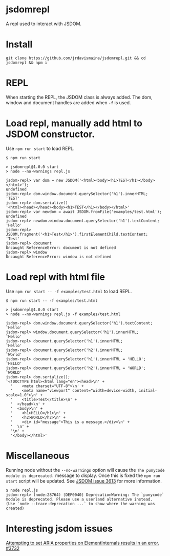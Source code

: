 # jsdomrepl

A repl used to interact with JSDOM.

# Install

```
git clone https://github.com/jrdavismaine/jsdomrepl.git && cd jsdomrepl && npm i
```

# REPL

When starting the REPL, the JSDOM class is always added. The dom, window and document handles are added when `-f` is used.

# Load repl, manually add html to JSDOM constructor.

Use `npm run start` to load REPL.

```
$ npm run start

> jsdomrepl@1.0.0 start
> node --no-warnings repl.js

jsdom-repl> var dom = new JSDOM('<html><body><h1>TEST</h1></body></html>');
undefined
jsdom-repl> dom.window.document.querySelector('h1').innerHTML;
'TEST'
jsdom-repl> dom.serialize()
'<html><head></head><body><h1>TEST</h1></body></html>'
jsdom-repl> var newdom = await JSDOM.fromFile('examples/test.html');
undefined
jsdom-repl> newdom.window.document.querySelector('h1').textContent;
'Hello'
jsdom-repl> JSDOM.fragment('<h1>Test</h1>').firstElementChild.textContent;
'Test'
jsdom-repl> document
Uncaught ReferenceError: document is not defined
jsdom-repl> window
Uncaught ReferenceError: window is not defined
```

# Load repl with html file

Use `npm run start -- -f examples/test.html` to load REPL.

```
$ npm run start -- -f examples/test.html

> jsdomrepl@1.0.0 start
> node --no-warnings repl.js -f examples/test.html

jsdom-repl> dom.window.document.querySelector('h1').textContent;
'Hello'
jsdom-repl> window.document.querySelector('h1').innerHTML;
'Hello'
jsdom-repl> document.querySelector('h1').innerHTML;
'Hello'
jsdom-repl> document.querySelector('h2').innerHTML;
'World'
jsdom-repl> document.querySelector('h1').innerHTML = 'HELLO';
'HELLO'
jsdom-repl> document.querySelector('h2').innerHTML = 'WORLD';
'WORLD'
jsdom-repl> dom.serialize();
'<!DOCTYPE html><html lang="en"><head>\n' +
  '    <meta charset="UTF-8">\n' +
  '    <meta name="viewport" content="width=device-width, initial-scale=1.0">\n' +
  '    <title>Test</title>\n' +
  '  </head>\n' +
  '  <body>\n' +
  '    <h1>HELLO</h1>\n' +
  '    <h2>WORLD</h2>\n' +
  '    <div id="message">This is a message.</div>\n' +
  '  \n' +
  '\n' +
  '</body></html>'
```

# Miscellaneous

Running node without the `--no-warnings` option will cause the `The punycode module is deprecated.` message to display. Once this is fixed the `npm run start` script will be updated. See [JSDOM issue 3613](https://github.com/jsdom/jsdom/issues/3613) for more information.

```
$ node repl.js
jsdom-repl> (node:28764) [DEP0040] DeprecationWarning: The `punycode` module is deprecated. Please use a userland alternative instead.
(Use `node --trace-deprecation ...` to show where the warning was created)
```

# Interesting jsdom issues

<a href="https://github.com/jsdom/jsdom/issues/3732" target="_blank">Attempting to set ARIA properties on ElementInternals results in an error. #3732</a><br>
